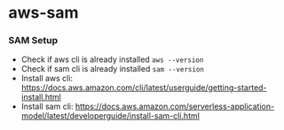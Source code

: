 # aws-sam
### SAM Setup
- Check if aws cli is already installed `aws --version`
- Check if sam cli is already installed `sam --version`
- Install aws cli: https://docs.aws.amazon.com/cli/latest/userguide/getting-started-install.html
- Install sam cli: https://docs.aws.amazon.com/serverless-application-model/latest/developerguide/install-sam-cli.html
